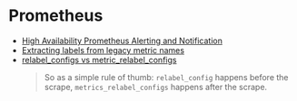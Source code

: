 Prometheus
==========
* [High Availability Prometheus Alerting and Notification](https://www.robustperception.io/high-availability-prometheus-alerting-and-notification)
* [Extracting labels from legacy metric names](https://www.robustperception.io/extracting-labels-from-legacy-metric-names)
* [relabel_configs vs metric_relabel_configs](https://www.robustperception.io/relabel_configs-vs-metric_relabel_configs)
  > So as a simple rule of thumb: `relabel_config` happens before the scrape, `metrics_relabel_configs` happens after the scrape.
